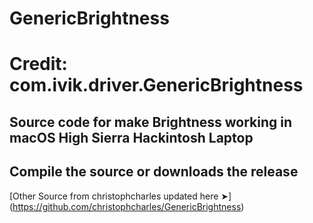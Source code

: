 # GenericBrightness

# Credit: com.ivik.driver.GenericBrightness


## Source code for make Brightness working in macOS High Sierra Hackintosh Laptop

## Compile the source or downloads the release

[Other Source from christophcharles updated here ➤] (https://github.com/christophcharles/GenericBrightness)



